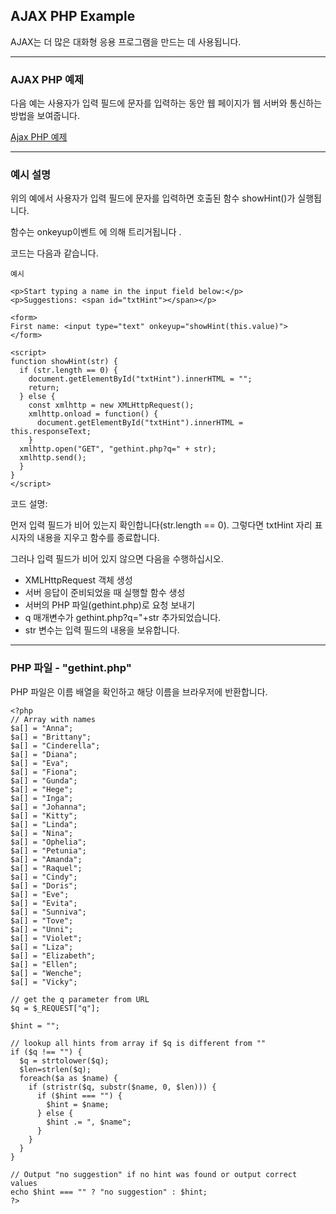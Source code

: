 ## AJAX PHP Example

AJAX는 더 많은 대화형 응용 프로그램을 만드는 데 사용됩니다.

---

### AJAX PHP 예제

다음 예는 사용자가 입력 필드에 문자를 입력하는 동안 웹 페이지가 웹 서버와 통신하는 방법을 보여줍니다.

[Ajax PHP 예제](./W3_JavaScript_Ajax_PHP.html)

---

### 예시 설명

위의 예에서 사용자가 입력 필드에 문자를 입력하면 호출된 함수 showHint()가 실행됩니다.

함수는 onkeyup이벤트 에 의해 트리거됩니다 .

코드는 다음과 같습니다.

    예시

    <p>Start typing a name in the input field below:</p>
    <p>Suggestions: <span id="txtHint"></span></p>

    <form>
    First name: <input type="text" onkeyup="showHint(this.value)">
    </form>

    <script>
    function showHint(str) {
      if (str.length == 0) {
        document.getElementById("txtHint").innerHTML = "";
        return;
      } else {
        const xmlhttp = new XMLHttpRequest();
        xmlhttp.onload = function() {
          document.getElementById("txtHint").innerHTML = this.responseText;
        }
      xmlhttp.open("GET", "gethint.php?q=" + str);
      xmlhttp.send();
      }
    }
    </script>

코드 설명:

먼저 입력 필드가 비어 있는지 확인합니다(str.length == 0). 그렇다면 txtHint 자리 표시자의 내용을 지우고 함수를 종료합니다.

그러나 입력 필드가 비어 있지 않으면 다음을 수행하십시오.

- XMLHttpRequest 객체 생성
- 서버 응답이 준비되었을 때 실행할 함수 생성
- 서버의 PHP 파일(gethint.php)로 요청 보내기
- q 매개변수가 gethint.php?q="+str 추가되었습니다.
- str 변수는 입력 필드의 내용을 보유합니다.

---

### PHP 파일 - "gethint.php"

PHP 파일은 이름 배열을 확인하고 해당 이름을 브라우저에 반환합니다.

    <?php
    // Array with names
    $a[] = "Anna";
    $a[] = "Brittany";
    $a[] = "Cinderella";
    $a[] = "Diana";
    $a[] = "Eva";
    $a[] = "Fiona";
    $a[] = "Gunda";
    $a[] = "Hege";
    $a[] = "Inga";
    $a[] = "Johanna";
    $a[] = "Kitty";
    $a[] = "Linda";
    $a[] = "Nina";
    $a[] = "Ophelia";
    $a[] = "Petunia";
    $a[] = "Amanda";
    $a[] = "Raquel";
    $a[] = "Cindy";
    $a[] = "Doris";
    $a[] = "Eve";
    $a[] = "Evita";
    $a[] = "Sunniva";
    $a[] = "Tove";
    $a[] = "Unni";
    $a[] = "Violet";
    $a[] = "Liza";
    $a[] = "Elizabeth";
    $a[] = "Ellen";
    $a[] = "Wenche";
    $a[] = "Vicky";

    // get the q parameter from URL
    $q = $_REQUEST["q"];

    $hint = "";

    // lookup all hints from array if $q is different from ""
    if ($q !== "") {
      $q = strtolower($q);
      $len=strlen($q);
      foreach($a as $name) {
        if (stristr($q, substr($name, 0, $len))) {
          if ($hint === "") {
            $hint = $name;
          } else {
            $hint .= ", $name";
          }
        }
      }
    }

    // Output "no suggestion" if no hint was found or output correct values
    echo $hint === "" ? "no suggestion" : $hint;
    ?>

